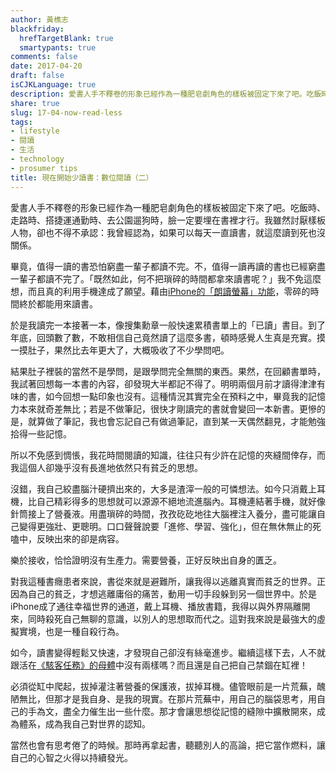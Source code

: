 ```yaml
---
author: 黃樵志
blackfriday:
  hrefTargetBlank: true
  smartypants: true
comments: false
date: 2017-04-20
draft: false
isCJKLanguage: true
description: 愛書人手不釋卷的形象已經作為一種肥皂劇角色的樣板被固定下來了吧。吃飯時、走路時、搭捷運通勤時、去公園遛狗時，臉一定要埋在書裡才行。我雖然討厭樣板人物，卻也不得不承認：我曾經認為，如果可以每天一直讀書，就這麼讀到死也沒關係。
share: true
slug: 17-04-now-read-less
tags:
- lifestyle
- 閱讀
- 生活
- technology
- prosumer tips
title: 現在開始少讀書：數位閱讀（二）
---
```


愛書人手不釋卷的形象已經作為一種肥皂劇角色的樣板被固定下來了吧。吃飯時、走路時、搭捷運通勤時、去公園遛狗時，臉一定要埋在書裡才行。我雖然討厭樣板人物，卻也不得不承認：我曾經認為，如果可以每天一直讀書，就這麼讀到死也沒關係。

<!--more-->

畢竟，值得一讀的書恐怕窮盡一輩子都讀不完。不，值得一讀再讀的書也已經窮盡一輩子都讀不完了。「既然如此，何不把瑣碎的時間都拿來讀書呢？」我不免這麼想，而且真的利用手機達成了願望。藉由[iPhone的「朗讀螢幕」功能](https://eternallogger.com/post/17-04-read-with-ears/)，零碎的時間終於都能用來讀書。

於是我讀完一本接著一本，像搜集勳章一般快速累積書單上的「已讀」書目。到了年底，回頭數了數，不敢相信自己竟然讀了這麼多書，頓時感覺人生真是充實。摸一摸肚子，果然比去年更大了，大概吸收了不少學問吧。

結果肚子裡裝的當然不是學問，是跟學問完全無關的東西。果然，在回顧書單時，我試著回想每一本書的內容，卻發現大半都記不得了。明明兩個月前才讀得津津有味的書，如今回想一點印象也沒有。這種情況其實完全在預料之中，畢竟我的記憶力本來就奇差無比；若是不做筆記，很快才剛讀完的書就會變回一本新書。更慘的是，就算做了筆記，我也會忘記自己有做過筆記，直到某一天偶然翻見，才能勉強拾得一些記憶。

所以不免感到惆悵，我花時間閱讀的知識，往往只有少許在記憶的夾縫間倖存，而我這個人卻幾乎沒有長進地依然只有貧乏的思想。

沒錯，我自己絞盡腦汁硬擠出來的，大多是渣滓一般的可憐想法。如今只消戴上耳機，比自己精彩得多的思想就可以源源不絕地流進腦內。耳機連結著手機，就好像針筒接上了營養液。用盡瑣碎的時間，孜孜矻矻地往大腦裡注入養分，盡可能讓自己變得更強壯、更聰明。口口聲聲說要「進修、學習、強化」，但在無休無止的死嗑中，反映出來的卻是病容。

樂於接收，恰恰證明沒有生產力。需要營養，正好反映出自身的匱乏。

對我這種書癮患者來說，書從來就是避難所，讓我得以逃離真實而貧乏的世界。正因為自己的貧乏，才想逃離庸俗的痛苦，動用一切手段躲到另一個世界中。於是iPhone成了通往幸福世界的通道，戴上耳機、播放書籍，我得以與外界隔離開來，同時殺死自己無聊的意識，以別人的思想取而代之。這對我來說是最強大的虛擬實境，也是一種自殺行為。

如今，讀書變得輕鬆又快速，才發現自己卻沒有絲毫進步。繼續這樣下去，人不就跟活在[《駭客任務》的母體](https://www.wikiwand.com/en/The_Matrix#/Philosophical_influences)中沒有兩樣嗎？而且還是自己把自己禁錮在缸裡！

必須從缸中爬起，拔掉灌注著營養的保護液，拔掉耳機。儘管眼前是一片荒蕪，醜陋無比，但那才是我自身、是我的現實。在那片荒蕪中，用自己的腦袋思考，用自己的手為文，盡全力催生出一些什麼。那才會讓思想從記憶的縫隙中擴散開來，成為體系，成為我自己對世界的認知。

當然也會有思考倦了的時候。那時再拿起書，聽聽別人的高論，把它當作燃料，讓自己的心智之火得以持續發光。
